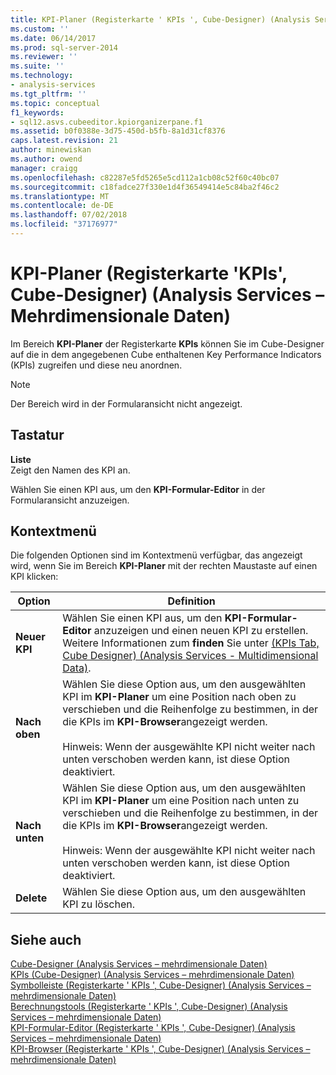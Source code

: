 ```yaml
---
title: KPI-Planer (Registerkarte ' KPIs ', Cube-Designer) (Analysis Services – mehrdimensionale Daten) | Microsoft-Dokumentation
ms.custom: ''
ms.date: 06/14/2017
ms.prod: sql-server-2014
ms.reviewer: ''
ms.suite: ''
ms.technology:
- analysis-services
ms.tgt_pltfrm: ''
ms.topic: conceptual
f1_keywords:
- sql12.asvs.cubeeditor.kpiorganizerpane.f1
ms.assetid: b0f0388e-3d75-450d-b5fb-8a1d31cf8376
caps.latest.revision: 21
author: minewiskan
ms.author: owend
manager: craigg
ms.openlocfilehash: c82287e5fd5265e5cd112a1cb08c52f60c40bc07
ms.sourcegitcommit: c18fadce27f330e1d4f36549414e5c84ba2f46c2
ms.translationtype: MT
ms.contentlocale: de-DE
ms.lasthandoff: 07/02/2018
ms.locfileid: "37176977"
---
```

# <a name="kpi-organizer-kpis-tab-cube-designer-analysis-services---multidimensional-data"></a>KPI-Planer (Registerkarte 'KPIs', Cube-Designer) (Analysis Services – Mehrdimensionale Daten)
  Im Bereich **KPI-Planer** der Registerkarte **KPIs** können Sie im Cube-Designer auf die in dem angegebenen Cube enthaltenen Key Performance Indicators (KPIs) zugreifen und diese neu anordnen.  
  
> [!NOTE]  
>  Der Bereich wird in der Formularansicht nicht angezeigt.  
  
## <a name="options"></a>Tastatur  
 **Liste**  
 Zeigt den Namen des KPI an.  
  
 Wählen Sie einen KPI aus, um den **KPI-Formular-Editor** in der Formularansicht anzuzeigen.  
  
## <a name="context-menu"></a>Kontextmenü  
 Die folgenden Optionen sind im Kontextmenü verfügbar, das angezeigt wird, wenn Sie im Bereich **KPI-Planer** mit der rechten Maustaste auf einen KPI klicken:  
  
|Option|Definition|  
|------------|----------------|  
|**Neuer KPI**|Wählen Sie einen KPI aus, um den **KPI-Formular-Editor** anzuzeigen und einen neuen KPI zu erstellen. Weitere Informationen zum **finden** Sie unter [ &#40;KPIs Tab, Cube Designer&#41; &#40;Analysis Services - Multidimensional Data&#41;](kpi-form-editor-kpis-tab-cube-designer-analysis-services-multidimensional-data.md).|  
|**Nach oben**|Wählen Sie diese Option aus, um den ausgewählten KPI im **KPI-Planer** um eine Position nach oben zu verschieben und die Reihenfolge zu bestimmen, in der die KPIs im **KPI-Browser**angezeigt werden.<br /><br /> Hinweis: Wenn der ausgewählte KPI nicht weiter nach unten verschoben werden kann, ist diese Option deaktiviert.|  
|**Nach unten**|Wählen Sie diese Option aus, um den ausgewählten KPI im **KPI-Planer** um eine Position nach unten zu verschieben und die Reihenfolge zu bestimmen, in der die KPIs im **KPI-Browser**angezeigt werden.<br /><br /> Hinweis: Wenn der ausgewählte KPI nicht weiter nach unten verschoben werden kann, ist diese Option deaktiviert.|  
|**Delete**|Wählen Sie diese Option aus, um den ausgewählten KPI zu löschen.|  
  
## <a name="see-also"></a>Siehe auch  
 [Cube-Designer &#40;Analysis Services – mehrdimensionale Daten&#41;](cube-designer-analysis-services-multidimensional-data.md)   
 [KPIs &#40;Cube-Designer&#41; &#40;Analysis Services – mehrdimensionale Daten&#41;](kpis-cube-designer-analysis-services-multidimensional-data.md)   
 [Symbolleiste &#40;Registerkarte ' KPIs ', Cube-Designer&#41; &#40;Analysis Services – mehrdimensionale Daten&#41;](toolbar-kpis-tab-cube-designer-analysis-services-multidimensional-data.md)   
 [Berechnungstools &#40;Registerkarte ' KPIs ', Cube-Designer&#41; &#40;Analysis Services – mehrdimensionale Daten&#41;](calculation-tools-kpis-cube-designer-analysis-services-multidimensional-data.md)   
 [KPI-Formular-Editor &#40;Registerkarte ' KPIs ', Cube-Designer&#41; &#40;Analysis Services – mehrdimensionale Daten&#41;](kpi-form-editor-kpis-tab-cube-designer-analysis-services-multidimensional-data.md)   
 [KPI-Browser &#40;Registerkarte ' KPIs ', Cube-Designer&#41; &#40;Analysis Services – mehrdimensionale Daten&#41;](kpi-browser-kpis-tab-cube-designer-analysis-services-multidimensional-data.md)  
  
  
